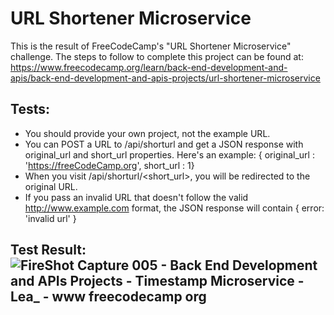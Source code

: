 # URL Shortener Microservice
This is the result of FreeCodeCamp's "URL Shortener Microservice" challenge. The steps to follow to complete this project can be found at: https://www.freecodecamp.org/learn/back-end-development-and-apis/back-end-development-and-apis-projects/url-shortener-microservice

## Tests:
- You should provide your own project, not the example URL.
- You can POST a URL to /api/shorturl and get a JSON response with original_url and short_url properties. Here's an example: { original_url : 'https://freeCodeCamp.org', short_url : 1}
- When you visit /api/shorturl/<short_url>, you will be redirected to the original URL.
- If you pass an invalid URL that doesn't follow the valid http://www.example.com format, the JSON response will contain { error: 'invalid url' }

## Test Result: ![FireShot Capture 005 - Back End Development and APIs Projects - Timestamp Microservice - Lea_ - www freecodecamp org](https://github.com/adore1968/timestamp-project/assets/101434158/43942d39-e79c-49e7-be94-bf3ca6f52372)
